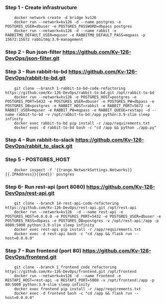 ### Step 1 - Create infrastructure

		docker network create -d bridge kv126
		docker run --network=kv126 -d --name postgres -e POSTGRES_USER=dbuser -e POSTGRES_PASSWORD=dbpass postgres
		docker run --network=kv126 -d --name rabbit -e RABBITMQ_DEFAULT_USER=mquser -e RABBITMQ_DEFAULT_PASS=mqpass -p 15672:15672 rabbitmq:3.9-management

### Step 2 - Run json-filter		https://github.com/Kv-126-DevOps/json-filter.git

### Step 3 - Run rabbit-to-bd		https://github.com/Kv-126-DevOps/rabbit-to-bd.git

		git clone --branch 1-rabbit-to-bd-code-refactoring https://github.com/Kv-126-DevOps/rabbit-to-bd.git /opt/rabbit-to-bd
		docker run --network=kv126 -e POSTGRES_HOST=postgres -e POSTGRES_PORT=5432 -e POSTGRES_USER=dbuser -e POSTGRES_PW=dbpass -e POSTGRES_DB=postgres -e RABBIT_HOST=rabbit -e RABBIT_PORT=5672 -e RABBIT_USER=mquser -e RABBIT_PW=mqpass -e RABBIT_QUEUE=restapi -d --name rabbit-to-bd -v /opt/rabbit-to-bd:/app python:3.9-slim sleep infinity
		docker exec rabbit-to-bd pip install -r /app/requirements.txt
		docker exec -d rabbit-to-bd bash -c "cd /app && python ./app.py"

### Step 4 - Run rabbit-to-slack		https://github.com/Kv-126-DevOps/rabbit_to_slack.git

### Step 5 - POSTGRES_HOST

		docker inspect -f '{{range.NetworkSettings.Networks}}{{.IPAddress}}{{end}}' postgres

### Step 6- Run rest-api (port 8080)		https://github.com/Kv-126-DevOps/rest-api.git

		git clone --branch 14-rest-api-code-refactoring https://github.com/Kv-126-DevOps/rest-api.git /opt/rest-api
		docker run --network=kv126  -d --name rest-api -e POSTGRES_HOST=0.0.0.0 -e POSTGRES_PORT=5432 -e POSTGRES_USER=dbuser -e POSTGRES_PASS=dbpass -e POSTGRES_DB=postgres -v /opt/rest-api:/app -p 8080:5000 python:3.9-slim sleep infinity
		docker exec rest-api pip install -r /app/requirements.txt
		docker exec -d rest-api bash -c "cd /app && flask run --host=0.0.0.0"

### Step 7 - Run frontend (port 80)		https://github.com/Kv-126-DevOps/frontend.git

		git clone --branch 1_frontend_code_refactoring https://github.com/Kv-126-DevOps/frontend.git /opt/frontend
		docker run --network=kv126 -d --name frontend -e RESTAPI_HOST=rest-api -e RESTAPI_PORT=5000 -v /opt/frontend:/app -p 80:5000 python:3.9-slim sleep infinity
		docker exec frontend pip install -r /app/requirements.txt
		docker exec -d frontend bash -c "cd /app && flask run --host=0.0.0.0"
